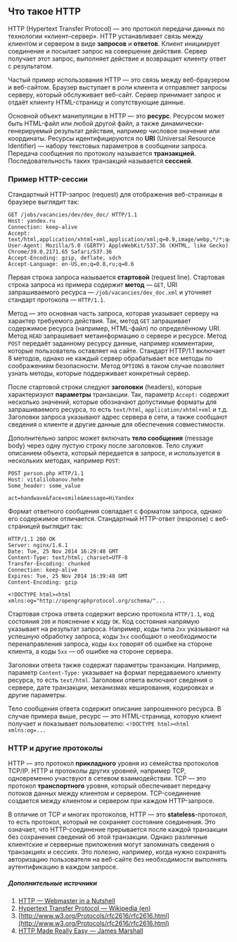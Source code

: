 ## Что такое HTTP

HTTP (Hypertext Transfer Protocol) — это протокол передачи данных по технологии «клиент–сервер». HTTP устанавливает связь между клиентом и сервером в виде **запросов** и **ответов**. Клиент инициирует соединение и посылает запрос на совершение действия. Сервер получает этот запрос, выполняет действие и возвращает клиенту ответ с результатом.

Частый пример использования HTTP — это связь между веб-браузером и веб-сайтом. Браузер выступает в роли клиента и отправляет запросы серверу, который обслуживает веб-сайт. Сервер принимает запрос и отдаёт клиенту HTML-страницу и сопутствующие данные. 

Основной объект манипуляции в HTTP — это **ресурс**. Ресурсом может быть HTML-файл или любой другой файл, а также динамически-генерируемый результат действия, например числовое значение или координаты. Ресурсы идентифицируются по **URI** (Universal Resource Identifier) — набору текстовых параметров в сообщении запроса. Передача сообщения по протоколу называется **транзакцией**. Последовательность таких транзакций называется **сессией**.

### Пример HTTP-сессии

Стандартный HTTP-запрос (request) для отображения веб-страницы в браузере выглядит так:

~~~
GET /jobs/vacancies/dev/dev_doc/ HTTP/1.1
Host: yandex.ru
Connection: keep-alive
Accept: text/html,application/xhtml+xml,application/xml;q=0.9,image/webp,*/*;q=0.8
User-Agent: Mozilla/5.0 (GERTY) AppleWebKit/537.36 (KHTML, like Gecko) Chrome/39.0.2171.65 Safari/537.36
Accept-Encoding: gzip, deflate, sdch
Accept-Language: en-US,en;q=0.8,ru;q=0.6
~~~

Первая строка запроса называется **стартовой** (request line). Стартовая строка запроса из примера содержит **метод** — `GET`, URI запрашиваемого ресурса — `/job/vacancies/dev_doc.xml` и уточняет стандарт протокола — `HTTP/1.1`.

Метод — это основная часть запроса, которая указывает серверу на характер требуемого действия. Так, метод `GET` запрашивает содержимое ресурса (например, HTML-файл) по определённому URI. Метод `HEAD` запрашивает метаинформацию о сервере и ресурсе. Метод `POST` передаёт заданному ресурсу данные, например комментарии, которые пользователь оставляет на сайте. Стандарт HTTP/1.1 включает 8 методов, однако не каждый сервер обрабатывает все методы по соображениям безопасности. Метод `OPTIONS` в таком случае позволяет узнать методы, которые поддерживает конкретный сервер.

После стартовой строки следуют **заголовки** (headers), которые характеризуют **параметры** транзакции. Так, параметр `Accept:` содержит несколько значений, которые обозначают допустимые форматы для запрашиваемого ресурса, то есть `text/html`, `application/xhtml+xml` и т.д. Заголовки запроса указывают адрес сервера в сети, а также сообщают сведения о клиенте и другие данные для обеспечения совместимости.

Дополнительно запрос может включать **тело сообщения** (message body) через одну пустую строку после заголовков. Тело служит описанием объекта, который передается в запросе, и используется в нескольких методах, например `POST`:
~~~
POST person.php HTTP/1.1
Host: vitalilobanov.hehe
Some_header: some_value

act=handwave&face=smile&message=HiYandex
~~~

Формат ответного сообщения совпадает с форматом запроса, однако его содержимое отличается. Стандартный HTTP-ответ (response) с веб-страницей выглядит так:

~~~
HTTP/1.1 200 OK
Server: nginx/1.6.1
Date: Tue, 25 Nov 2014 16:29:48 GMT
Content-Type: text/html; charset=UTF-8
Transfer-Encoding: chunked
Connection: keep-alive
Expires: Tue, 25 Nov 2014 16:39:48 GMT
Content-Encoding: gzip

<!DOCTYPE html><html xmlns:og="http://opengraphprotocol.org/schema/"...
~~~

Стартовая строка ответа содержит версию протокола `HTTP/1.1`, код состояния `200` и пояснение к коду `OK`. Код состояния напрямую указывает на результат запроса. Например, коды типа `2xx` указывают на успешную обработку запроса, коды `3xx` сообщают о необходимости перенаправления запроса, коды `4xx` говорят об ошибке на стороне клиента, а коды `5xx` — об ошибке на стороне сервера.

Заголовки ответа также содержат параметры транзакции. Например, параметр `Content-Type:` указывает на формат передаваемого клиенту ресурса, то есть `text/html`. Заголовки ответа включают сведения о сервере, дате транзакции, механизмах кеширования, кодировках и другие параметры.   

Тело сообщения ответа содержит описание запрошенного ресурса. В случае примера выше, ресурс — это HTML-страница, которую клиент получает и показывает пользователю: `<!DOCTYPE html><html xmlns:og=...`

### HTTP и другие протоколы

HTTP — это протокол **прикладного** уровня из семейства протоколов TCP/IP. HTTP и протоколы других уровней, например TCP, одновременно участвуют в сетевом взаимодействии. TCP — это протокол **транспортного** уровня, который обеспечивает передачу потоков данных между клиентом и сервером. TCP-соединение создается между клиентом и сервером при каждом HTTP-запросе.

В отличие от TCP и многих протоколов, HTTP — это **stateless**-протокол, то есть протокол, который не сохраняет состояние соединения. Это означает, что HTTP-соединение прерывается после каждой транзакции без сохранения сведений об этой транзакции. Однако различные клиентские и серверные приложения могут запоминать сведения о транзакциях и сессиях. Это полезно, например, когда нужно сохранять авторизацию пользователя на веб-сайте без необходимости выполнять аутентификацию в каждом запросе.

##### Дополнительные источники

1. [HTTP — Webmaster in a Nutshell](http://docstore.mik.ua/orelly/webprog/webnut/ch17_01.htm)
2. [Hypertext Transfer Protocol — Wikipedia (en)](https://en.wikipedia.org/wiki/Hypertext_Transfer_Protocol)
3. [http://www.w3.org/Protocols/rfc2616/rfc2616.html](http://www.w3.org/Protocols/rfc2616/rfc2616.html)
4. [HTTP Made Really Easy — James Marshall](http://www.jmarshall.com/easy/http/)